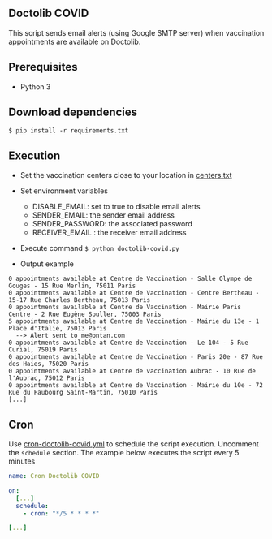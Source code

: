## Doctolib COVID

This script sends email alerts (using Google SMTP server) when vaccination appointments are available on Doctolib.

## Prerequisites
 
- Python 3

## Download dependencies

`$ pip install -r requirements.txt`

## Execution

- Set the vaccination centers close to your location in [centers.txt](../master/centers.txt)

- Set environment variables
  - DISABLE_EMAIL: set to true to disable email alerts
  - SENDER_EMAIL: the sender email address
  - SENDER_PASSWORD: the associated password
  - RECEIVER_EMAIL : the receiver email address

- Execute command
`$ python doctolib-covid.py`

- Output example
```
0 appointments available at Centre de Vaccination - Salle Olympe de Gouges - 15 Rue Merlin, 75011 Paris
0 appointments available at Centre de Vaccination - Centre Bertheau - 15-17 Rue Charles Bertheau, 75013 Paris
0 appointments available at Centre de Vaccination - Mairie Paris Centre - 2 Rue Eugène Spuller, 75003 Paris
5 appointments available at Centre de Vaccination - Mairie du 13e - 1 Place d'Italie, 75013 Paris
  --> Alert sent to me@bntan.com
0 appointments available at Centre de Vaccination - Le 104 - 5 Rue Curial, 75019 Paris
0 appointments available at Centre de Vaccination - Paris 20e - 87 Rue des Haies, 75020 Paris
0 appointments available at Centre de vaccination Aubrac - 10 Rue de l'Aubrac, 75012 Paris
0 appointments available at Centre de Vaccination - Mairie du 10e - 72 Rue du Faubourg Saint-Martin, 75010 Paris
[...]
```

## Cron

Use [cron-doctolib-covid.yml](../master/.github/workflows/cron-doctolib-covid.yml) to schedule the script execution. Uncomment the `schedule` section.
The example below executes the script every 5 minutes
```yaml
name: Cron Doctolib COVID

on:
  [...]
  schedule:
    - cron: "*/5 * * * *"

[...]
```
